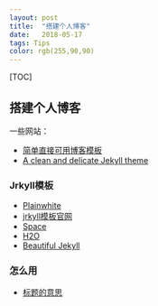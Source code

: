 ```yaml
---
layout: post
title:  "搭建个人博客"
date:   2018-05-17
tags: Tips
color: rgb(255,90,90)
---
```


[TOC]

## 搭建个人博客

一些网站：

- [简单直接可用博客模板](https://github.com/cnfeat/blog.io)
- [A clean and delicate Jekyll theme](https://github.com/kaeyleo/jekyll-theme-H2O)



### Jrkyll模板

- [Plainwhite](http://jekyllthemes.org/themes/PlainWhite-Jekyll/)
- [jrkyll模板官网](http://jekyllthemes.org/)
- [Space](http://jekyllthemes.org/themes/space-jekyll-template/)
- [H2O](http://jekyllthemes.org/themes/jekyll-theme-h2o/)
- [Beautiful Jekyll](http://jekyllthemes.org/themes/beautiful-jekyll/)

### 怎么用

- [标题的意思](https://www.dazhuanlan.com/2019/09/28/5d8efdb247150/)

